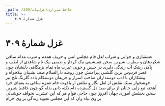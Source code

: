 ```yaml
---
_path: /حافظ-شیرازی/غزلیات/309
title: >-
    غزل شمارهٔ ۳۰۹
---
```

# غزل شمارهٔ ۳۰۹

عشقبازی و جوانی و شراب لعل فام
مجلس انس و حریف همدم و شرب مدام
ساقی شکردهان و مطرب شیرین سخن
همنشینی نیک کردار و ندیمی نیک نام
شاهدی از لطف و پاکی رشک آب زندگی
دلبری در حسن و خوبی غیرت ماه تمام
بزمگاهی دلنشان چون قصر فردوس برین
گلشنی پیرامنش چون روضه دارالسلام
صف نشینان نیکخواه و پیشکاران با ادب
دوستداران صاحب اسرار و حریفان دوستکام
باده گلرنگ تلخ تیز خوشخوار سبک
نقلش از لعل نگار و نقلش از یاقوت خام
غمزه ساقی به یغمای خرد آهخته تیغ
زلف جانان از برای صید دل گسترده دام
نکته دانی بذله گو چون حافظ شیرین سخن
بخشش آموزی جهان افروز چون حاجی قوام
هر که این عشرت نخواهد خوشدلی بر وی تباه
وان که این مجلس نجوید زندگی بر وی حرام

